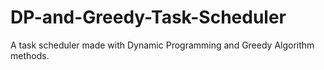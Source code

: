 # DP-and-Greedy-Task-Scheduler

A task scheduler made with Dynamic Programming and Greedy Algorithm methods.
